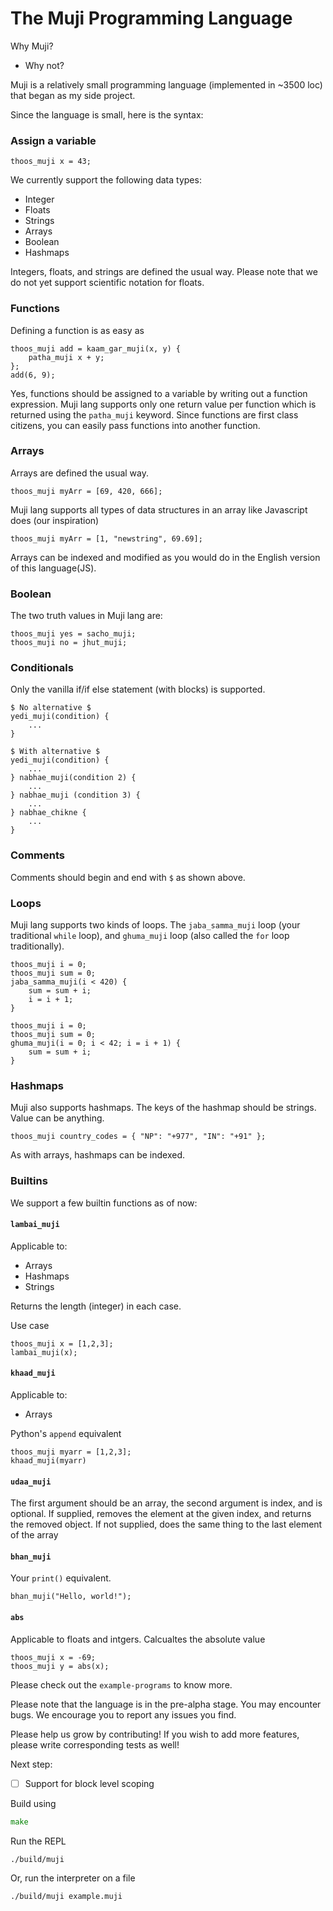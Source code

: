 # The Muji Programming Language

Why Muji?

- Why not?

Muji is a relatively small programming language (implemented in ~3500 loc) that began as my side project.

Since the language is small, here is the syntax:

### Assign a variable
```muji
thoos_muji x = 43;
```

We currently support the following data types:
- Integer
- Floats
- Strings
- Arrays
- Boolean
- Hashmaps

Integers, floats, and strings are defined the usual way. Please note that we do not yet support scientific notation for floats.

### Functions

Defining a function is as easy as
```muji
thoos_muji add = kaam_gar_muji(x, y) {
    patha_muji x + y;
};
add(6, 9);
```

Yes, functions should be assigned to a variable by writing out a function expression. Muji lang supports only one return value per function which is returned using the `patha_muji` keyword.
Since functions are first class citizens, you can easily pass functions into another function.

### Arrays
Arrays are defined the usual way.
```muji
thoos_muji myArr = [69, 420, 666];
```
Muji lang supports all types of data structures in an array like Javascript does (our inspiration)
```muji
thoos_muji myArr = [1, "newstring", 69.69];
```

Arrays can be indexed and modified as you would do in the English version of this language(JS).

### Boolean
The two truth values in Muji lang are:
```muji
thoos_muji yes = sacho_muji;
thoos_muji no = jhut_muji;
```

### Conditionals
Only the vanilla if/if else statement (with blocks) is supported.
```muji
$ No alternative $
yedi_muji(condition) {
    ...
}

$ With alternative $
yedi_muji(condition) {
    ...
} nabhae_muji(condition 2) {
    ...
} nabhae_muji (condition 3) {
    ...
} nabhae_chikne {
    ...
}
```

### Comments
Comments should begin and end with `$` as shown above.

### Loops
Muji lang supports two kinds of loops. The `jaba_samma_muji` loop (your traditional `while` loop), and `ghuma_muji` loop (also called the `for` loop traditionally).

```muji
thoos_muji i = 0;
thoos_muji sum = 0;
jaba_samma_muji(i < 420) {
    sum = sum + i;
    i = i + 1;
}
```

```muji
thoos_muji i = 0;
thoos_muji sum = 0;
ghuma_muji(i = 0; i < 42; i = i + 1) {
    sum = sum + i;
}
```

### Hashmaps
Muji also supports hashmaps. The keys of the hashmap should be strings. Value can be anything.

```muji
thoos_muji country_codes = { "NP": "+977", "IN": "+91" };
```

As with arrays, hashmaps can be indexed.

### Builtins
We support a few builtin functions as of now:

#### `lambai_muji`
Applicable to:
- Arrays
- Hashmaps
- Strings

Returns the length (integer) in each case.

Use case
```muji
thoos_muji x = [1,2,3];
lambai_muji(x);
```

#### `khaad_muji`
Applicable to:
- Arrays

Python's `append` equivalent
```muji
thoos_muji myarr = [1,2,3];
khaad_muji(myarr)
```

#### `udaa_muji`
The first argument should be an array, the second argument is index, and is optional.
If supplied, removes the element at the given index, and returns the removed object. If not supplied, does the same thing to the last element of the array

#### `bhan_muji`
Your `print()` equivalent.
```muji
bhan_muji("Hello, world!");
```

#### `abs`
Applicable to floats and intgers. Calcualtes the absolute value
```muji
thoos_muji x = -69;
thoos_muji y = abs(x);
```

Please check out the `example-programs` to know more.

Please note that the language is in the pre-alpha stage. You may encounter bugs. We encourage you to report any issues you find. 

Please help us grow by contributing! If you wish to add more features, please write corresponding tests as well!

Next step:
- [ ] Support for block level scoping

Build using

```go
make
```

Run the REPL

```bash
./build/muji
```
Or, run the interpreter on a file

```bash
./build/muji example.muji
```
